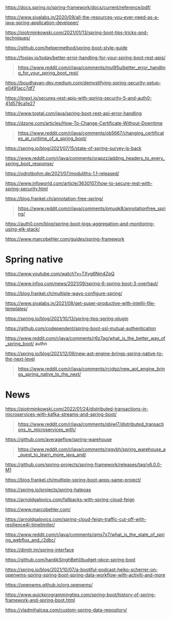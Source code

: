 https://docs.spring.io/spring-framework/docs/current/reference/pdf/

https://www.sivalabs.in/2020/09/all-the-resources-you-ever-need-as-a-java-spring-application-developer/

https://piotrminkowski.com/2021/01/13/spring-boot-tips-tricks-and-techniques/

https://github.com/helpermethod/spring-boot-style-guide

https://foojay.io/today/better-error-handling-for-your-spring-boot-rest-apis/
> https://www.reddit.com/r/java/comments/mul95u/better_error_handling_for_your_spring_boot_rest/

https://boudhayan-dev.medium.com/demystifying-spring-security-setup-e0491acc7df7

https://itnext.io/secures-rest-apis-with-spring-security-5-and-auth0-41d579ca1e27

https://www.toptal.com/java/spring-boot-rest-api-error-handling

https://dzone.com/articles/How-To-Change-Certificate-Without-Downtime
> https://www.reddit.com/r/java/comments/ob5667/changing_certificates_at_runtime_of_a_spring_boot/

https://spring.io/blog/2021/07/15/state-of-spring-survey-is-back

https://www.reddit.com/r/java/comments/orapzz/adding_headers_to_every_spring_boot_response/

https://odrotbohm.de/2021/07/moduliths-1.1-released/

https://www.infoworld.com/article/3630107/how-to-secure-rest-with-spring-security.html

https://blog.frankel.ch/annotation-free-spring/
> https://www.reddit.com/r/java/comments/pmuqk8/annotationfree_spring/

https://auth0.com/blog/spring-boot-logs-aggregation-and-monitoring-using-elk-stack/

https://www.marcobehler.com/guides/spring-framework

# Spring native
https://www.youtube.com/watch?v=TXyg6Nm4ZpQ

https://www.infoq.com/news/2021/09/spring-6-spring-boot-3-overhaul/

https://blog.frankel.ch/multiple-ways-configure-spring/

https://www.sivalabs.in/2021/08/get-super-productive-with-intellij-file-templates/

https://spring.io/blog/2021/10/13/spring-tips-spring-plugin

https://github.com/codependent/spring-boot-ssl-mutual-authentication

https://www.reddit.com/r/java/comments/r6z7ag/what_is_the_better_way_of_spring_boot/ authn

https://spring.io/blog/2021/12/09/new-aot-engine-brings-spring-native-to-the-next-level
> https://www.reddit.com/r/java/comments/rcjdgz/new_aot_engine_brings_spring_native_to_the_next/

# News
https://piotrminkowski.com/2022/01/24/distributed-transactions-in-microservices-with-kafka-streams-and-spring-boot/
> https://www.reddit.com/r/java/comments/sbjwl7/distributed_transactions_in_microservices_with/

https://github.com/averageflow/spring-warehouse
> https://www.reddit.com/r/java/comments/rqqvbh/spring_warehouse_a_quest_to_learn_more_java_and/

https://github.com/spring-projects/spring-framework/releases/tag/v6.0.0-M1

https://blog.frankel.ch/multiple-spring-boot-apps-same-project/

https://spring.io/projects/spring-hateoas

https://arnoldgalovics.com/fallbacks-with-spring-cloud-feign

https://www.marcobehler.com/

https://arnoldgalovics.com/spring-cloud-feign-traffic-cut-off-with-resilience4j-timelimiter/

https://www.reddit.com/r/java/comments/qms7x7/what_is_the_state_of_spring_webflux_and_r2dbc/

https://dimitr.im/spring-interface

https://github.com/hardikSinghBehl/budget-pkce-spring-boot

https://spring.io/blog/2021/10/07/a-bootiful-podcast-heiko-scherrer-on-openwms-spring-spring-boot-spring-data-workflow-with-activiti-and-more

https://openwms.github.io/org.openwms/

https://www.quickprogrammingtips.com/spring-boot/history-of-spring-framework-and-spring-boot.html

https://vladmihalcea.com/custom-spring-data-repository/
